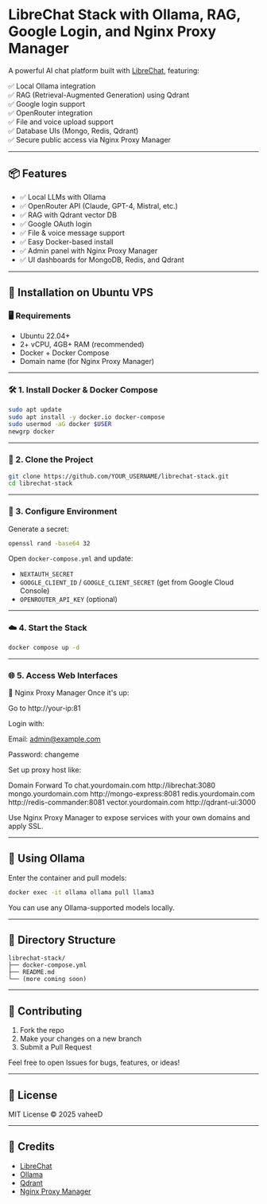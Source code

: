 # LibreChat Stack with Ollama, RAG, Google Login, and Nginx Proxy Manager

A powerful AI chat platform built with [LibreChat](https://github.com/danny-avila/LibreChat), featuring:

✅ Local Ollama integration  
✅ RAG (Retrieval-Augmented Generation) using Qdrant  
✅ Google login support  
✅ OpenRouter integration  
✅ File and voice upload support  
✅ Database UIs (Mongo, Redis, Qdrant)  
✅ Secure public access via Nginx Proxy Manager  

---

## 📦 Features

- ✅ Local LLMs with Ollama
- ✅ OpenRouter API (Claude, GPT-4, Mistral, etc.)
- ✅ RAG with Qdrant vector DB
- ✅ Google OAuth login
- ✅ File & voice message support
- ✅ Easy Docker-based install
- ✅ Admin panel with Nginx Proxy Manager
- ✅ UI dashboards for MongoDB, Redis, and Qdrant

---

## 🚀 Installation on Ubuntu VPS

### 🖥️ Requirements

- Ubuntu 22.04+
- 2+ vCPU, 4GB+ RAM (recommended)
- Docker + Docker Compose
- Domain name (for Nginx Proxy Manager)

---

### 🛠️ 1. Install Docker & Docker Compose

```bash
sudo apt update
sudo apt install -y docker.io docker-compose
sudo usermod -aG docker $USER
newgrp docker
```

---

### 📁 2. Clone the Project

```bash
git clone https://github.com/YOUR_USERNAME/librechat-stack.git
cd librechat-stack
```

---

### 🔐 3. Configure Environment

Generate a secret:

```bash
openssl rand -base64 32
```

Open `docker-compose.yml` and update:

- `NEXTAUTH_SECRET`
- `GOOGLE_CLIENT_ID` / `GOOGLE_CLIENT_SECRET` (get from Google Cloud Console)
- `OPENROUTER_API_KEY` (optional)

---

### ☁️ 4. Start the Stack

```bash
docker compose up -d
```

---

### 🌐 5. Access Web Interfaces

🚀 Nginx Proxy Manager
Once it's up:

Go to http://your-ip:81

Login with:

Email: admin@example.com

Password: changeme

Set up proxy host like:

Domain	Forward To
chat.yourdomain.com	http://librechat:3080
mongo.yourdomain.com	http://mongo-express:8081
redis.yourdomain.com	http://redis-commander:8081
vector.yourdomain.com	http://qdrant-ui:3000

Use Nginx Proxy Manager to expose services with your own domains and apply SSL.

---

## 🤖 Using Ollama

Enter the container and pull models:

```bash
docker exec -it ollama ollama pull llama3
```

You can use any Ollama-supported models locally.

---

## 📁 Directory Structure

```
librechat-stack/
├── docker-compose.yml
├── README.md
└── (more coming soon)
```

---

## 🤝 Contributing

1. Fork the repo
2. Make your changes on a new branch
3. Submit a Pull Request

Feel free to open Issues for bugs, features, or ideas!

---

## 📄 License

MIT License © 2025 vaheeD

---

## 🙌 Credits

- [LibreChat](https://github.com/danny-avila/LibreChat)
- [Ollama](https://ollama.com)
- [Qdrant](https://qdrant.tech)
- [Nginx Proxy Manager](https://github.com/NginxProxyManager/nginx-proxy-manager)
